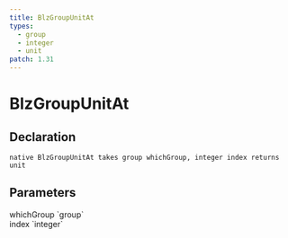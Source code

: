 ```yaml
---
title: BlzGroupUnitAt
types:
  - group
  - integer
  - unit
patch: 1.31
---
```


# BlzGroupUnitAt

## Declaration

```
native BlzGroupUnitAt takes group whichGroup, integer index returns unit
```

## Parameters
<dl>
  <dt>whichGroup `group`</dt>
  <dd></dd>

  <dt>index `integer`</dt>
  <dd></dd>
</dl>
